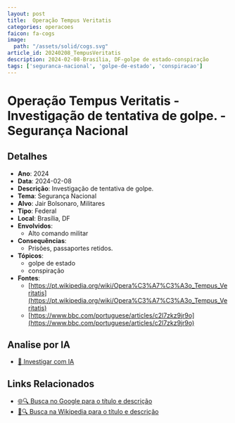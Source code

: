 ```yaml
---
layout: post
title:  Operação Tempus Veritatis
categories: operacoes
faicon: fa-cogs
image:
  path: "/assets/solid/cogs.svg"
article_id: 20240208_TempusVeritatis
description: 2024-02-08-Brasília, DF-golpe de estado-conspiração
tags: ['seguranca-nacional', 'golpe-de-estado', 'conspiracao']
---
```


# Operação Tempus Veritatis - Investigação de tentativa de golpe. - Segurança Nacional

## Detalhes
- **Ano**: 2024
- **Data**: 2024-02-08
- **Descrição**: Investigação de tentativa de golpe.
- **Tema**: Segurança Nacional
- **Alvo**: Jair Bolsonaro, Militares
- **Tipo**: Federal
- **Local**: Brasília, DF
- **Envolvidos**:
  - Alto comando militar
- **Consequências**:
  - Prisões, passaportes retidos.
- **Tópicos**:
  - golpe de estado
  - conspiração
- **Fontes**:
  - [https://pt.wikipedia.org/wiki/Opera%C3%A7%C3%A3o_Tempus_Veritatis](https://pt.wikipedia.org/wiki/Opera%C3%A7%C3%A3o_Tempus_Veritatis)
  - [https://www.bbc.com/portuguese/articles/c2l7zkz9jr9o](https://www.bbc.com/portuguese/articles/c2l7zkz9jr9o)

## Analise por IA
- [🤖 Investigar com IA](https://www.perplexity.ai/search?q=%22opera%C3%A7%C3%A3o%20policial%20Brasil%22%20Opera%C3%A7%C3%A3o%20Tempus%20Veritatis%20Investiga%C3%A7%C3%A3o%20de%20tentativa%20de%20golpe.%20Bras%C3%ADlia%2C%20DF%202024-02-08)

## Links Relacionados
- [🌐🔍 Busca no Google para o título e descrição](https://www.google.com/search?q=%22opera%C3%A7%C3%A3o%20policial%20Brasil%22%20Opera%C3%A7%C3%A3o%20Tempus%20Veritatis%20Investiga%C3%A7%C3%A3o%20de%20tentativa%20de%20golpe.%20Bras%C3%ADlia%2C%20DF%202024-02-08)
- [📖🔍 Busca na Wikipedia para o título e descrição](https://pt.wikipedia.org/w/index.php?search=%22opera%C3%A7%C3%A3o%20policial%20Brasil%22%20Opera%C3%A7%C3%A3o%20Tempus%20Veritatis%20Investiga%C3%A7%C3%A3o%20de%20tentativa%20de%20golpe.%20Bras%C3%ADlia%2C%20DF%202024-02-08)

